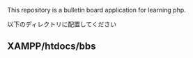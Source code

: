 This repository is a bulletin board application for learning php.

以下のディレクトリに配置してください
## XAMPP/htdocs/bbs
